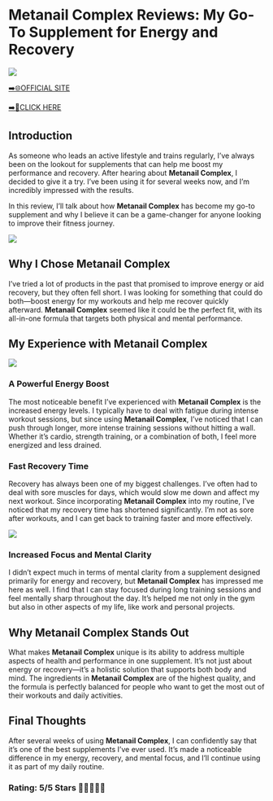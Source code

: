 # **Metanail Complex Reviews**: My Go-To Supplement for Energy and Recovery

[![](https://static.vecteezy.com/system/resources/thumbnails/019/896/014/small/buy-now-gradient-button-with-cart-symbol-buy-now-illustration-png.png)](https://edetoop.top/lander/sugarpreland-1/metanail.html) 

[➡️🌐OFFICIAL SITE](https://edetoop.top/lander/sugarpreland-1/metanail.html) 

[➡️🔗CLICK HERE](https://edetoop.top/lander/sugarpreland-1/metanail.html) 


## Introduction

As someone who leads an active lifestyle and trains regularly, I’ve always been on the lookout for supplements that can help me boost my performance and recovery. After hearing about **Metanail Complex**, I decided to give it a try. I’ve been using it for several weeks now, and I’m incredibly impressed with the results.

In this review, I’ll talk about how **Metanail Complex** has become my go-to supplement and why I believe it can be a game-changer for anyone looking to improve their fitness journey.

[![](https://wallpapers.com/images/hd/red-order-now-button-udg4jcj4arvn8b0n-2.png)](https://edetoop.top/lander/sugarpreland-1/metanail.html)  

## Why I Chose **Metanail Complex**

I’ve tried a lot of products in the past that promised to improve energy or aid recovery, but they often fell short. I was looking for something that could do both—boost energy for my workouts and help me recover quickly afterward. **Metanail Complex** seemed like it could be the perfect fit, with its all-in-one formula that targets both physical and mental performance.

## My Experience with **Metanail Complex**

[![](https://static.vecteezy.com/system/resources/thumbnails/019/896/014/small/buy-now-gradient-button-with-cart-symbol-buy-now-illustration-png.png)](https://edetoop.top/lander/sugarpreland-1/metanail.html)

### A Powerful Energy Boost

The most noticeable benefit I’ve experienced with **Metanail Complex** is the increased energy levels. I typically have to deal with fatigue during intense workout sessions, but since using **Metanail Complex**, I’ve noticed that I can push through longer, more intense training sessions without hitting a wall. Whether it’s cardio, strength training, or a combination of both, I feel more energized and less drained.

### Fast Recovery Time

Recovery has always been one of my biggest challenges. I’ve often had to deal with sore muscles for days, which would slow me down and affect my next workout. Since incorporating **Metanail Complex** into my routine, I’ve noticed that my recovery time has shortened significantly. I’m not as sore after workouts, and I can get back to training faster and more effectively.

[![](https://wallpapers.com/images/hd/red-order-now-button-udg4jcj4arvn8b0n-2.png)](https://edetoop.top/lander/sugarpreland-1/metanail.html)  

### Increased Focus and Mental Clarity

I didn’t expect much in terms of mental clarity from a supplement designed primarily for energy and recovery, but **Metanail Complex** has impressed me here as well. I find that I can stay focused during long training sessions and feel mentally sharp throughout the day. It’s helped me not only in the gym but also in other aspects of my life, like work and personal projects.

## Why **Metanail Complex** Stands Out

What makes **Metanail Complex** unique is its ability to address multiple aspects of health and performance in one supplement. It’s not just about energy or recovery—it’s a holistic solution that supports both body and mind. The ingredients in **Metanail Complex** are of the highest quality, and the formula is perfectly balanced for people who want to get the most out of their workouts and daily activities.

## Final Thoughts

After several weeks of using **Metanail Complex**, I can confidently say that it’s one of the best supplements I’ve ever used. It’s made a noticeable difference in my energy, recovery, and mental focus, and I’ll continue using it as part of my daily routine.

### Rating: 5/5 Stars 🌟🌟🌟🌟🌟
